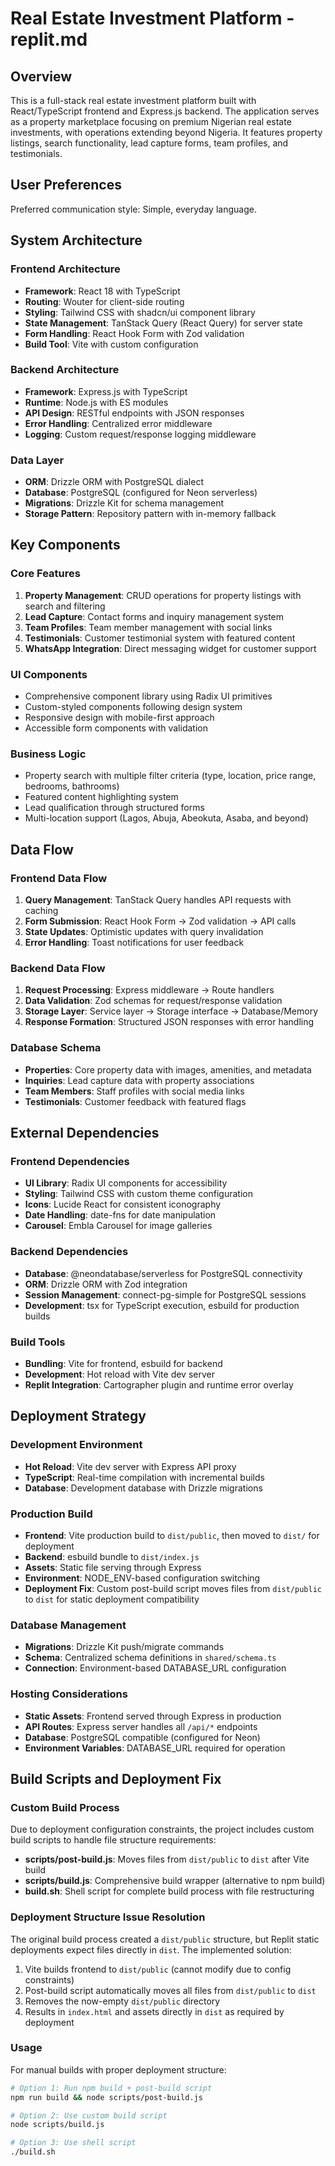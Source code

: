 # Real Estate Investment Platform - replit.md

## Overview

This is a full-stack real estate investment platform built with React/TypeScript frontend and Express.js backend. The application serves as a property marketplace focusing on premium Nigerian real estate investments, with operations extending beyond Nigeria. It features property listings, search functionality, lead capture forms, team profiles, and testimonials.

## User Preferences

Preferred communication style: Simple, everyday language.

## System Architecture

### Frontend Architecture
- **Framework**: React 18 with TypeScript
- **Routing**: Wouter for client-side routing
- **Styling**: Tailwind CSS with shadcn/ui component library
- **State Management**: TanStack Query (React Query) for server state
- **Form Handling**: React Hook Form with Zod validation
- **Build Tool**: Vite with custom configuration

### Backend Architecture
- **Framework**: Express.js with TypeScript
- **Runtime**: Node.js with ES modules
- **API Design**: RESTful endpoints with JSON responses
- **Error Handling**: Centralized error middleware
- **Logging**: Custom request/response logging middleware

### Data Layer
- **ORM**: Drizzle ORM with PostgreSQL dialect
- **Database**: PostgreSQL (configured for Neon serverless)
- **Migrations**: Drizzle Kit for schema management
- **Storage Pattern**: Repository pattern with in-memory fallback

## Key Components

### Core Features
1. **Property Management**: CRUD operations for property listings with search and filtering
2. **Lead Capture**: Contact forms and inquiry management system
3. **Team Profiles**: Team member management with social links
4. **Testimonials**: Customer testimonial system with featured content
5. **WhatsApp Integration**: Direct messaging widget for customer support

### UI Components
- Comprehensive component library using Radix UI primitives
- Custom-styled components following design system
- Responsive design with mobile-first approach
- Accessible form components with validation

### Business Logic
- Property search with multiple filter criteria (type, location, price range, bedrooms, bathrooms)
- Featured content highlighting system
- Lead qualification through structured forms
- Multi-location support (Lagos, Abuja, Abeokuta, Asaba, and beyond)

## Data Flow

### Frontend Data Flow
1. **Query Management**: TanStack Query handles API requests with caching
2. **Form Submission**: React Hook Form → Zod validation → API calls
3. **State Updates**: Optimistic updates with query invalidation
4. **Error Handling**: Toast notifications for user feedback

### Backend Data Flow
1. **Request Processing**: Express middleware → Route handlers
2. **Data Validation**: Zod schemas for request/response validation
3. **Storage Layer**: Service layer → Storage interface → Database/Memory
4. **Response Formation**: Structured JSON responses with error handling

### Database Schema
- **Properties**: Core property data with images, amenities, and metadata
- **Inquiries**: Lead capture data with property associations
- **Team Members**: Staff profiles with social media links
- **Testimonials**: Customer feedback with featured flags

## External Dependencies

### Frontend Dependencies
- **UI Library**: Radix UI components for accessibility
- **Styling**: Tailwind CSS with custom theme configuration
- **Icons**: Lucide React for consistent iconography
- **Date Handling**: date-fns for date manipulation
- **Carousel**: Embla Carousel for image galleries

### Backend Dependencies
- **Database**: @neondatabase/serverless for PostgreSQL connectivity
- **ORM**: Drizzle ORM with Zod integration
- **Session Management**: connect-pg-simple for PostgreSQL sessions
- **Development**: tsx for TypeScript execution, esbuild for production builds

### Build Tools
- **Bundling**: Vite for frontend, esbuild for backend
- **Development**: Hot reload with Vite dev server
- **Replit Integration**: Cartographer plugin and runtime error overlay

## Deployment Strategy

### Development Environment
- **Hot Reload**: Vite dev server with Express API proxy
- **TypeScript**: Real-time compilation with incremental builds
- **Database**: Development database with Drizzle migrations

### Production Build
- **Frontend**: Vite production build to `dist/public`, then moved to `dist/` for deployment
- **Backend**: esbuild bundle to `dist/index.js`
- **Assets**: Static file serving through Express
- **Environment**: NODE_ENV-based configuration switching
- **Deployment Fix**: Custom post-build script moves files from `dist/public` to `dist` for static deployment compatibility

### Database Management
- **Migrations**: Drizzle Kit push/migrate commands
- **Schema**: Centralized schema definitions in `shared/schema.ts`
- **Connection**: Environment-based DATABASE_URL configuration

### Hosting Considerations
- **Static Assets**: Frontend served through Express in production
- **API Routes**: Express server handles all `/api/*` endpoints
- **Database**: PostgreSQL compatible (configured for Neon)
- **Environment Variables**: DATABASE_URL required for operation

## Build Scripts and Deployment Fix

### Custom Build Process
Due to deployment configuration constraints, the project includes custom build scripts to handle file structure requirements:

- **scripts/post-build.js**: Moves files from `dist/public` to `dist` after Vite build
- **scripts/build.js**: Comprehensive build wrapper (alternative to npm build)  
- **build.sh**: Shell script for complete build process with file restructuring

### Deployment Structure Issue Resolution
The original build process created a `dist/public` structure, but Replit static deployments expect files directly in `dist`. The implemented solution:

1. Vite builds frontend to `dist/public` (cannot modify due to config constraints)
2. Post-build script automatically moves all files from `dist/public` to `dist`  
3. Removes the now-empty `dist/public` directory
4. Results in `index.html` and assets directly in `dist` as required by deployment

### Usage
For manual builds with proper deployment structure:
```bash
# Option 1: Run npm build + post-build script
npm run build && node scripts/post-build.js

# Option 2: Use custom build script
node scripts/build.js  

# Option 3: Use shell script
./build.sh
```